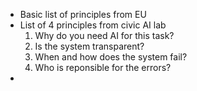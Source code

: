 - Basic list of principles from EU
- List of 4 principles from civic AI lab
	1. Why do you need AI for this task?
	2. Is the system transparent?
	3. When and how does the system fail?
	4. Who is reponsible for the errors?
- 